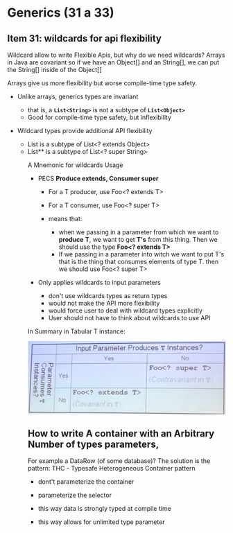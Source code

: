 # Generics (31 a 33)


## Item 31: wildcards for api flexibility

Wildcard allow to write Flexible Apis, but why do we need wildcards?
Arrays in Java are covariant so if we have an Object[] and an String[], we can put the String[] inside of the Object[]

Arrays give us more flexibility but worse compile-time type safety.


* Unlike arrays, generics types are invariant

  - that is, a **`List<String>`** is not a subtype of **`List<Object>`**
  - Good for compile-time type safety, but inflexibility
  
- Wildcard types provide additional API flexibility

  - List<String> is a subtype of List<? extends Object>
  - List<Object>** is a subtype of List<? super String>
  
A Mnemonic for wildcards Usage

- PECS **Produce extends, Consumer super**  

  - For a T producer, use Foo<? extends T>
  - For a T consumer, use Foo<? super T>
  
  - means that:
   
    - when we passing in a parameter from which we want to **produce** **T**, we want to get **T's** from this thing. Then we should use the type **Foo<? extends T>** 
    - If we passing in a parameter into witch we want to put T's that is the thing that consumes elements of type T. then we should use Foo<? super T>

- Only applies wildcards to input parameters
  - don't use wildcards types as return types
  - would not make the API more flexibility
  - would force user to deal with wildcard types explicitly
  - User should not have to think about wildcards to use API  
  

In Summary in Tabular T instance:

![PECS](pecs.png)
  
  
## How to write A container with an Arbitrary Number of types parameters, 

For example a DataRow (of some database)?
The solution is the pattern: THC - Typesafe Heterogeneous Container pattern 

 - dont't parameterize the container
 - parameterize the selector
 
 - this way data is strongly typed at compile time
 - this way allows for unlimited type parameter

